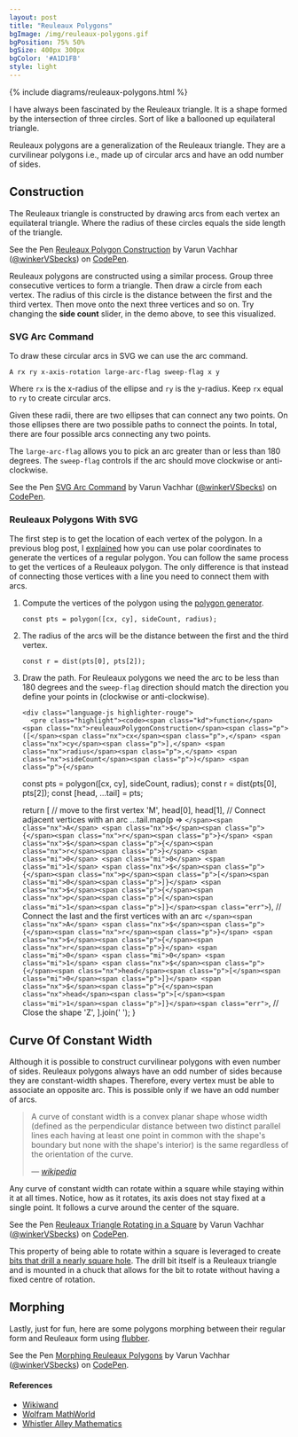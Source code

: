 ```yaml
---
layout: post
title: "Reuleaux Polygons"
bgImage: /img/reuleaux-polygons.gif
bgPosition: 75% 50%
bgSize: 400px 300px
bgColor: '#A1D1FB'
style: light
---
```


{% include diagrams/reuleaux-polygons.html %}

I have always been fascinated by the Reuleaux triangle. It is a shape formed by the intersection of three circles. Sort of like a ballooned up equilateral triangle.

Reuleaux polygons are a generalization of the Reuleaux triangle. They are a curvilinear polygons i.e., made up of circular arcs and have an odd number of sides.

## Construction

The Reuleaux triangle is constructed by drawing arcs from each vertex an equilateral triangle. Where the radius of these circles equals the side length of the triangle.

<p data-height="650" data-theme-id="26435" data-slug-hash="vrLmPq" data-default-tab="result" data-user="winkerVSbecks" data-embed-version="2" data-pen-title="Reuleaux Polygon Construction" class="codepen">See the Pen <a href="https://codepen.io/winkerVSbecks/pen/vrLmPq/">Reuleaux Polygon Construction</a> by Varun Vachhar (<a href="https://codepen.io/winkerVSbecks">@winkerVSbecks</a>) on <a href="https://codepen.io">CodePen</a>.</p>
<script async src="https://static.codepen.io/assets/embed/ei.js"></script>

Reuleaux polygons are constructed using a similar process. Group three consecutive vertices to form a triangle. Then draw a circle from each vertex. The radius of this circle is the distance between the first and the third vertex. Then move onto the next three vertices and so on. Try changing the **side count** slider, in the demo above, to see this visualized.

### SVG Arc Command

To draw these circular arcs in SVG we can use the arc command.

```
A rx ry x-axis-rotation large-arc-flag sweep-flag x y
```

Where `rx` is the x-radius of the ellipse and `ry` is the y-radius. Keep `rx` equal to `ry` to create circular arcs.

Given these radii, there are two ellipses that can connect any two points. On those ellipses there are two possible paths to connect the points. In total, there are four possible arcs connecting any two points.

The `large-arc-flag` allows you to pick an arc greater than or less than 180 degrees. The `sweep-flag` controls if the arc should move clockwise or anti-clockwise.

<p data-height="600" data-theme-id="26435" data-slug-hash="QxyKVX" data-default-tab="result" data-user="winkerVSbecks" data-embed-version="2" data-pen-title="SVG Arc Command" class="codepen">See the Pen <a href="https://codepen.io/winkerVSbecks/pen/QxyKVX/">SVG Arc Command</a> by Varun Vachhar (<a href="https://codepen.io/winkerVSbecks">@winkerVSbecks</a>) on <a href="https://codepen.io">CodePen</a>.</p>
<script async src="https://static.codepen.io/assets/embed/ei.js"></script>

### Reuleaux Polygons With SVG

The first step is to get the location of each vertex of the polygon. In a previous blog post, I [explained](/polar-coords/#polygon-generator) how you can use polar coordinates to generate the vertices of a regular polygon. You can follow the same process to get the vertices of a Reuleaux polygon. The only difference is that instead of connecting those vertices with a line you need to connect them with arcs.

<ol>
  <li>
    Compute the vertices of the polygon using the <a href="/polar-coords/#polygon-generator">polygon generator</a>.
    <pre class="mt3"><code>const pts = polygon([cx, cy], sideCount, radius);</code></pre>
  </li>
  <li>
    The radius of the arcs will be the distance between the first and the third vertex.
    <pre class="mt3"><code>const r = dist(pts[0], pts[2]);</code></pre>
  </li>
  <li>
    Draw the path. For Reuleaux polygons we need the arc to be less than 180 degrees and the <code>sweep-flag</code> direction should match the direction you define your points in (clockwise or anti-clockwise).

    <div class="language-js highlighter-rouge">
      <pre class="highlight"><code><span class="kd">function</span> <span class="nx">reuleauxPolygonConstruction</span><span class="p">([</span><span class="nx">cx</span><span class="p">,</span> <span class="nx">cy</span><span class="p">],</span> <span class="nx">radius</span><span class="p">,</span> <span class="nx">sideCount</span><span class="p">)</span> <span class="p">{</span>
  <span class="kr">const</span> <span class="nx">pts</span> <span class="o">=</span> <span class="nx">polygon</span><span class="p">([</span><span class="nx">cx</span><span class="p">,</span> <span class="nx">cy</span><span class="p">],</span> <span class="nx">sideCount</span><span class="p">,</span> <span class="nx">radius</span><span class="p">);</span>
  <span class="kr">const</span> <span class="nx">r</span> <span class="o">=</span> <span class="nx">dist</span><span class="p">(</span><span class="nx">pts</span><span class="p">[</span><span class="mi">0</span><span class="p">],</span> <span class="nx">pts</span><span class="p">[</span><span class="mi">2</span><span class="p">]);</span>
  <span class="kr">const</span> <span class="p">[</span><span class="nx">head</span><span class="p">,</span> <span class="p">...</span><span class="nx">tail</span><span class="p">]</span> <span class="o">=</span> <span class="nx">pts</span><span class="p">;</span>

  <span class="k">return</span> <span class="p">[</span>
    <span class="c1">// move to the first vertex</span>
    <span class="s1">'M'</span><span class="p">,</span> <span class="nx">head</span><span class="p">[</span><span class="mi">0</span><span class="p">],</span> <span class="nx">head</span><span class="p">[</span><span class="mi">1</span><span class="p">],</span>
    <span class="c1">// Connect adjacent vertices with an arc</span>
    <span class="p">...</span><span class="nx">tail</span><span class="p">.</span><span class="nx">map</span><span class="p">(</span><span class="nx">p</span> <span class="o">=&gt;</span> <span class="err">`</span><span class="nx">A</span> <span class="nx">$</span><span class="p">{</span><span class="nx">r</span><span class="p">}</span> <span class="nx">$</span><span class="p">{</span><span class="nx">r</span><span class="p">}</span> <span class="mi">0</span> <span class="mi">0</span> <span class="mi">1</span> <span class="nx">$</span><span class="p">{</span><span class="nx">p</span><span class="p">[</span><span class="mi">0</span><span class="p">]}</span> <span class="nx">$</span><span class="p">{</span><span class="nx">p</span><span class="p">[</span><span class="mi">1</span><span class="p">]}</span><span class="err">`</span><span class="p">),</span>
    <span class="c1">// Connect the last and the first vertices with an arc</span>
    <span class="err">`</span><span class="nx">A</span> <span class="nx">$</span><span class="p">{</span><span class="nx">r</span><span class="p">}</span> <span class="nx">$</span><span class="p">{</span><span class="nx">r</span><span class="p">}</span> <span class="mi">0</span> <span class="mi">0</span> <span class="mi">1</span> <span class="nx">$</span><span class="p">{</span><span class="nx">head</span><span class="p">[</span><span class="mi">0</span><span class="p">]}</span> <span class="nx">$</span><span class="p">{</span><span class="nx">head</span><span class="p">[</span><span class="mi">1</span><span class="p">]}</span><span class="err">`</span><span class="p">,</span>
    <span class="c1">// Close the shape</span>
    <span class="s1">'Z'</span><span class="p">,</span>
  <span class="p">].</span><span class="nx">join</span><span class="p">(</span><span class="s1">' '</span><span class="p">);</span>
<span class="p">}</span>
</code></pre>
    </div>
  </li>
</ol>


## Curve Of Constant Width

Although it is possible to construct curvilinear polygons with even number of sides. Reuleaux polygons always have an odd number of sides because they are constant-width shapes. Therefore, every vertex must be able to associate an opposite arc. This is possible only if we have an odd number of arcs.

> A curve of constant width is a convex planar shape whose width (defined as the perpendicular distance between two distinct parallel lines each having at least one point in common with the shape's boundary but none with the shape's interior) is the same regardless of the orientation of the curve.
>
> — <cite><a href="https://en.wikipedia.org/wiki/Curve_of_constant_width">wikipedia</a></cite>

Any curve of constant width can rotate within a square while staying within it at all times. Notice, how as it rotates, its axis does not stay fixed at a single point. It follows a curve around the center of the square.

<p data-height="420" data-theme-id="26435" data-slug-hash="wXMbzb" data-default-tab="result" data-user="winkerVSbecks" data-embed-version="2" data-pen-title="Reuleaux Triangle Rotating in a Square" class="codepen">See the Pen <a href="https://codepen.io/winkerVSbecks/pen/wXMbzb/">Reuleaux Triangle Rotating in a Square</a> by Varun Vachhar (<a href="https://codepen.io/winkerVSbecks">@winkerVSbecks</a>) on <a href="https://codepen.io">CodePen</a>.</p>
<script async src="https://static.codepen.io/assets/embed/ei.js"></script>

This property of being able to rotate within a square is leveraged to create [bits that drill a nearly square hole](https://youtu.be/L5AzbDJ7KYI). The drill bit itself is a Reuleaux triangle and is mounted in a chuck that allows for the bit to rotate without having a fixed centre of rotation.

## Morphing
Lastly, just for fun, here are some polygons morphing between their regular form and Reuleaux form using [flubber](https://github.com/veltman/flubber).

<p data-height="400" data-theme-id="26435" data-slug-hash="oyLOvr" data-default-tab="result" data-user="winkerVSbecks" data-embed-version="2" data-pen-title="Morphing Reuleaux Polygons" class="codepen">See the Pen <a href="https://codepen.io/winkerVSbecks/pen/oyLOvr/">Morphing Reuleaux Polygons</a> by Varun Vachhar (<a href="https://codepen.io/winkerVSbecks">@winkerVSbecks</a>) on <a href="https://codepen.io">CodePen</a>.</p>
<script async src="https://static.codepen.io/assets/embed/ei.js"></script>

#### References

* [Wikiwand](http://www.wikiwand.com/en/Reuleaux_triangle)
* [Wolfram MathWorld](http://mathworld.wolfram.com/ReuleauxTriangle.html)
* [Whistler Alley Mathematics](http://whistleralley.com/reuleaux/reuleaux.htm)
